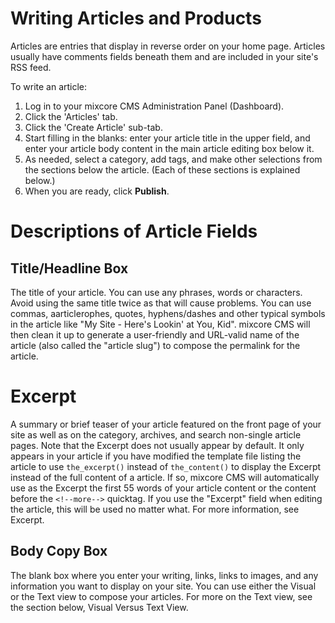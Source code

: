 # Writing Articles and Products

Articles are entries that display in reverse order on your home page. Articles usually have comments fields beneath them and are included in your site's RSS feed.

To write an article:

1. Log in to your mixcore CMS Administration Panel (Dashboard).
2. Click the 'Articles' tab.
3. Click the 'Create Article' sub-tab.
4. Start filling in the blanks: enter your article title in the upper field, and enter your article body content in the main article editing box below it.
5. As needed, select a category, add tags, and make other selections from the sections below the article. (Each of these sections is explained below.)
6. When you are ready, click **Publish**.

# Descriptions of Article Fields

## Title/Headline Box
The title of your article. You can use any phrases, words or characters. Avoid using the same title twice as that will cause problems. You can use commas, aarticlerophes, quotes, hyphens/dashes and other typical symbols in the article like "My Site - Here's Lookin' at You, Kid". mixcore CMS will then clean it up to generate a user-friendly and URL-valid name of the article (also called the "article slug") to compose the permalink for the article.

# Excerpt 
A summary or brief teaser of your article featured on the front page of your site as well as on the category, archives, and search non-single article pages. Note that the Excerpt does not usually appear by default. It only appears in your article if you have modified the template file listing the article to use `the_excerpt()` instead of `the_content()` to display the Excerpt instead of the full content of a article. If so, mixcore CMS will automatically use as the Excerpt the first 55 words of your article content or the content before the `<!--more-->` quicktag. If you use the "Excerpt" field when editing the article, this will be used no matter what. For more information, see Excerpt.

## Body Copy Box
The blank box where you enter your writing, links, links to images, and any information you want to display on your site. You can use either the Visual or the Text view to compose your articles. For more on the Text view, see the section below, Visual Versus Text View.
